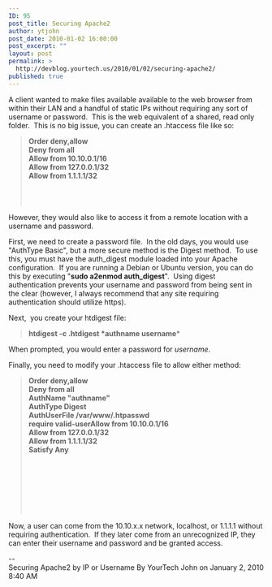 ```yaml
---
ID: 95
post_title: Securing Apache2
author: ytjohn
post_date: 2010-01-02 16:00:00
post_excerpt: ""
layout: post
permalink: >
  http://devblog.yourtech.us/2010/01/02/securing-apache2/
published: true
---
```

A client wanted to make files available available to the web browser
from within their LAN and a handful of static IPs without requiring any
sort of username or password.  This is the web equivalent of a shared,
read only folder.  This is no big issue, you can create an .htaccess
file like so:

<blockquote>
<strong>Order deny,allow<br />
Deny from all<br />
Allow from 10.10.0.1/16<br />
Allow from 127.0.0.1/32<br />
Allow from 1.1.1.1/32</br></br></br></br></strong>
</blockquote>

However, they would also like to access it from a remote location with a
username and password.

First, we need to create a password file.  In the old days, you would
use "AuthType Basic", but a more secure method is the Digest method.  To
use this, you must have the auth_digest module loaded into your Apache
configuration.  If you are running a Debian or Ubuntu version, you can
do this by executing "<strong>sudo a2enmod auth_digest</strong>".  Using digest
authentication prevents your username and password from being sent in
the clear (however, I always recommend that any site requiring
authentication should utilize https).

Next,  you create your htdigest file:

<blockquote>
<strong>htdigest -c .htdigest *authname username</strong>*
</blockquote>

When prompted, you would enter a password for <em>username</em>.

Finally, you need to modify your .htaccess file to allow either method:

<blockquote>
<strong>Order deny,allow<br />
Deny from all<br />
AuthName "authname"<br />
AuthType Digest<br />
AuthUserFile /var/www/.htpasswd<br />
require valid-userAllow from 10.10.0.1/16<br />
Allow from 127.0.0.1/32<br />
Allow from 1.1.1.1/32<br />
Satisfy Any</br></br></br></br></br></br></br></br></strong> 
</blockquote>

Now, a user can come from the 10.10.x.x network, localhost, or 1.1.1.1
without requiring authentication.  If they later come from an
unrecognized IP, they can enter their username and password and be
granted access.

--<br />
Securing Apache2 by IP or Username By YourTech John on January 2, 2010
8:40 AM</br>